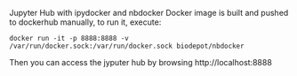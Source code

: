 Jupyter Hub with ipydocker and nbdocker
Docker image is built and pushed to dockerhub manually, to run it, execute:
```
docker run -it -p 8888:8888 -v /var/run/docker.sock:/var/run/docker.sock biodepot/nbdocker
```
Then you can access the jyputer hub by browsing http://localhost:8888
